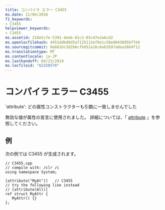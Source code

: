 ```yaml
---
title: コンパイラ エラー C3455
ms.date: 11/04/2016
f1_keywords:
- C3455
helpviewer_keywords:
- C3455
ms.assetid: 218e5cfe-5391-4eeb-81c2-85c47e3a6cd2
ms.openlocfilehash: 4451ddbd8d5a7125112ef8e1c58e8843095bffd4
ms.sourcegitcommit: 0ab61bc3d2b6cfbd52a16c6ab2b97a8ea1864f12
ms.translationtype: MT
ms.contentlocale: ja-JP
ms.lasthandoff: 04/23/2019
ms.locfileid: "62328578"
---
```

# <a name="compiler-error-c3455"></a>コンパイラ エラー C3455

'attribute': どの属性コンストラクターも引数に一致しませんでした

無効な値が属性の宣言に使用されました。  詳細については、「 [attribute](../../windows/attributes/attribute.md) 」を参照してください。

## <a name="example"></a>例

次の例では C3455 が生成されます。

```
// C3455.cpp
// compile with: /clr /c
using namespace System;

[attribute("MyAt")]   // C3455
// try the following line instead
// [attribute(All)]
ref struct MyAttr {
   MyAttr() {}
};
```